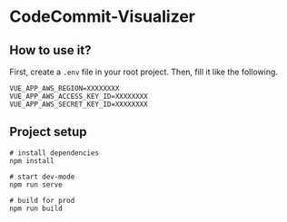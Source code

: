 # CodeCommit-Visualizer

## How to use it?

First, create a `.env` file in your root project. Then, fill it like the following.
```
VUE_APP_AWS_REGION=XXXXXXXX
VUE_APP_AWS_ACCESS_KEY_ID=XXXXXXXX
VUE_APP_AWS_SECRET_KEY_ID=XXXXXXXX
```


## Project setup
```
# install dependencies
npm install

# start dev-mode
npm run serve

# build for prod
npm run build
```
